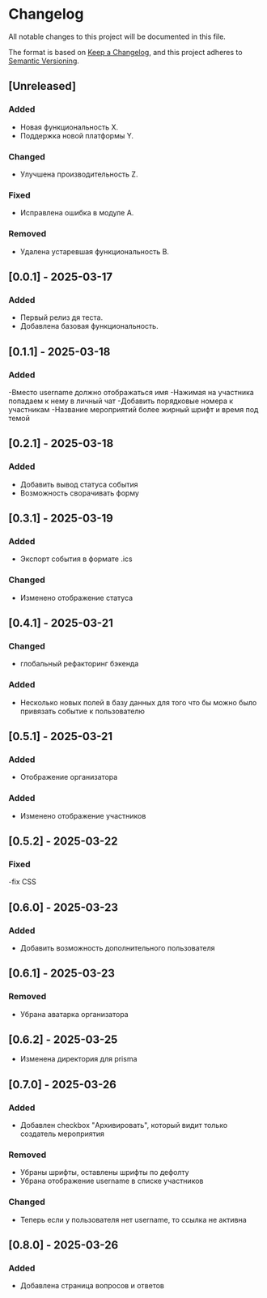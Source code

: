 # Changelog

All notable changes to this project will be documented in this file.

The format is based on [Keep a Changelog](https://keepachangelog.com/en/1.0.0/),
and this project adheres to [Semantic Versioning](https://semver.org/spec/v2.0.0.html).

## [Unreleased]
### Added
- Новая функциональность X.
- Поддержка новой платформы Y.

### Changed
- Улучшена производительность Z.

### Fixed
- Исправлена ошибка в модуле A.

### Removed
- Удалена устаревшая функциональность B.


## [0.0.1] - 2025-03-17
### Added
- Первый релиз дя теста.
- Добавлена базовая функциональность.

## [0.1.1] - 2025-03-18
### Added
-Вместо username должно отображаться имя
-Нажимая на участника попадаем к нему в личный чат
-Добавить порядковые номера к участникам
-Название мероприятий более жирный шрифт и время под темой

## [0.2.1] - 2025-03-18
### Added
- Добавить вывод статуса события
- Возможность сворачивать форму

## [0.3.1] - 2025-03-19
### Added
- Экспорт события в формате .ics
### Changed
- Изменено отображение статуса

## [0.4.1] - 2025-03-21
### Changed
- глобальный рефакторинг бэкенда
### Added 
- Несколько новых полей в базу данных для того что бы можно было привязать событие к пользователю

## [0.5.1] - 2025-03-21
### Added 
- Отображение организатора
### Added 
- Изменено отображение участников

## [0.5.2] - 2025-03-22
### Fixed
-fix CSS

## [0.6.0] - 2025-03-23
### Added
- Добавить возможность дополнительного пользователя

## [0.6.1] - 2025-03-23
### Removed
- Убрана аватарка организатора

## [0.6.2] - 2025-03-25
 - Изменена директория для prisma

## [0.7.0] - 2025-03-26
### Added
- Добавлен checkbox "Архивировать", который видит только создатель мероприятия
### Removed
- Убраны шрифты, оставлены шрифты по дефолту
- Убрана отображение username в списке участников
### Changed
- Теперь если у пользователя нет username, то ссылка не активна

## [0.8.0] - 2025-03-26
### Added
- Добавлена страница вопросов и ответов